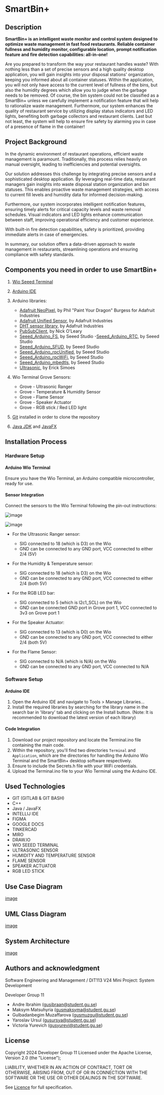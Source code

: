 # SmartBin+

## Description

**SmartBin+ is an intelligent waste monitor and control system designed to optimize waste management in fast food restaurants. Reliable container fullness and humidity monitor, configurable location, prompt notification feature and fire detection capabilities: all-in-one!**

Are you prepared to transform the way your restaurant handles waste? With nothing less than a set of precise sensors and a high quality desktop application, you will gain insights into your disposal stations' organization, keeping you informed about all container statuses. Within the application, you will not only have access to the current level of fullness of the bins, but also the humidity degrees which allow you to judge when the garbage needs to be removed. Of course, the bin system could not be classified as a SmartBin+ unless we carefully implement a notification feature that will help to rationalize waste management. Furthermore, our system enhances the quality of restaurant service by utilizing display status indicators and LED lights, benefiting both garbage collectors and restaurant clients. Last but not least, the system will help to ensure fire safety by alarming you in case of a presence of flame in the container!

## Project Background

In the dynamic environment of restaurant operations, efficient waste management is paramount. Traditionally, this process relies heavily on manual oversight, leading to inefficiencies and potential oversights.

Our solution addresses this challenge by integrating precise sensors and a sophisticated desktop application. By leveraging real-time data, restaurant managers gain insights into waste disposal station organization and bin statuses. This enables proactive waste management strategies, with access to current fill levels and humidity data for informed decision-making.

Furthermore, our system incorporates intelligent notification features, ensuring timely alerts for critical capacity levels and waste removal schedules. Visual indicators and LED lights enhance communication between staff, improving operational efficiency and customer experience.

With built-in fire detection capabilities, safety is prioritized, providing immediate alerts in case of emergencies.

In summary, our solution offers a data-driven approach to waste management in restaurants, streamlining operations and ensuring compliance with safety standards.

## Components you need in order to use SmartBin+

1.  [Wio Seeed Terminal](https://www.seeedstudio.com/Wio-Terminal-p-4509.html)
2.  [Arduino IDE](https://www.arduino.cc/en/software)
3.  Arduino libraries:

    - [Adafruit NeoPixel](https://github.com/adafruit/Adafruit_NeoPixel), by Phil "Paint Your Dragon" Burgess for Adafruit Industries
    - [Adafruit Unified Sensor](https://github.com/adafruit/Adafruit_Sensor), by Adafruit Industries
    - [DHT sensor library](https://github.com/adafruit/DHT-sensor-library), by Adafruit Industries
    - [PubSubClient](https://pubsubclient.knolleary.net/), by Nick O'Leary
    - [Seeed_Arduino_FS](https://github.com/Seeed-Studio/Seeed_Arduino_FS), by Seeed Studio -[Seeed_Arduino_RTC](https://github.com/Seeed-Studio/Seeed_Arduino_RTC), by Seeed Studio
    - [Seeed_Arduino_SFUD](https://github.com/Seeed-Studio/Seeed_Arduino_SFUD), by Seeed Studio
    - [Seeed_Arduino_rpcUnified](https://github.com/Seeed-Studio/Seeed_Arduino_rpcUnified), by Seeed Studio
    - [Seeed_Arduino_rpcWiFi](https://github.com/Seeed-Studio/Seeed_Arduino_rpcWiFi), by Seeed Studio
    - [Seeed_Arduino_mbedtls](https://github.com/Seeed-Studio/Seeed_Arduino_mbedtls), by Seeed Studio
    - [Ultrasonic](https://github.com/ErickSimoes/Ultrasonic), by Erick Simoes

4.  Wio Terminal Grove Sensors:

    - Grove - Ultrasonic Ranger
    - Grove - Temperature & Humidity Sensor
    - Grove - Flame Sensor
    - Grove - Speaker Actuator
    - Grove - RGB stick / Red LED light

5.  [Git](https://git-scm.com/downloads) installed in order to clone the repository

6.  [Java JDK](https://www.oracle.com/se/java/technologies/downloads/) and [JavaFX](https://openjfx.io/openjfx-docs/#install-java)

## Installation Process

### Hardware Setup

#### Arduino Wio Terminal

Ensure you have the Wio Terminal, an Arduino compatible microcontroller, ready for use.

#### Sensor Integration

Connect the sensors to the Wio Terminal following the pin-out instructions:

![image](Resources/WT-GROVE.jpeg)

![image](https://i.imgur.com/UyqEIch.jpeg)

- For the Ultrasonic Ranger sensor:

  - SIG connected to 18 (which is D3) on the Wio
  - GND can be connected to any GND port, VCC connected to either 2/4 (5V)

- For the Humidity & Temperature sensor:

  - SIG connected to 18 (which is D3) on the Wio
  - GND can be connected to any GND port, VCC connected to either 2/4 (both 5V)

- For the RGB LED bar:

  - SIG connected to 5 (which is l2c1_SCL) on the Wio
  - GND can be connected GND port in Grove port 1, VCC connected to 3v3 on Grove port 1

- For the Speaker Actuator:

  - SIG connected to 13 (which is D0) on the Wio
  - GND can be connected to any GND port, VCC connected to either 2/4 (both 5V)

- For the Flame Sensor:

  - SIG connected to N/A (which is N/A) on the Wio
  - GND can be connected to any GND port, VCC connected to N/A

### Software Setup

#### Arduino IDE

1. Open the Arduino IDE and navigate to Tools > Manage Libraries...
2. Install the required libraries by searching for the library name in the search bar in 'library' tab and clicking on the Install button.
   (Note: It is recommended to download the latest version of each library)

#### Code Integration

1. Download our project repository and locate the Terminal.ino file containing the main code.
2. Within the repository, you'll find two directories `Terminal` and `Application`, which are the directories for handling the Arduino Wio Terminal and the SmartBin+ desktop software respectively.
3. Ensure to include the Secrets.h file with your WiFi credentials.
4. Upload the Terminal.ino file to your Wio Terminal using the Arduino IDE.

## Used Technologies

- GIT (GITLAB & GIT BASH)
- C++
- Java / JavaFX
- INTELLIJ IDE
- FIGMA
- GOOGLE DOCS
- TINKERCAD
- MIRO
- DRAW.IO
- WIO SEEED TERMINAL
- ULTRASONIC SENSOR
- HUMIDITY AND TEMPERATURE SENSOR
- FLAME SENSOR
- SPEAKER ACTUATOR
- RGB LED STICK

## Use Case Diagram

[image](https://i.imgur.com/dJcSJtG.png)

## UML Class Diagram

[image](https://i.imgur.com/0YZCzjA.jpeg)

## System Architecture

[image](https://i.imgur.com/zLaVihX.jpeg)

## Authors and acknowledgment

Software Engineering and Management / DIT113 V24 Mini Project: System Development

Developer Group 11

- Andre Ibrahim (gusibraan@student.gu.se)
- Maksym Matsuhyria (gusmaksyma@student.gu.se)
- Gulbadanbegim Muzaffarova (gusmuzgu@student.gu.se)
- Yaroslav Ursul (gusursya@student.gu.se)
- Victoria Yurevich (gusyurevi@student.gu.se)

## License

Copyright 2024 Developer Group 11
Licensed under the Apache License, Version 2.0 (the "License");

LIABILITY, WHETHER IN AN ACTION OF CONTRACT, TORT OR OTHERWISE, ARISING FROM,
OUT OF OR IN CONNECTION WITH THE SOFTWARE OR THE USE OR OTHER DEALINGS IN THE
SOFTWARE.

See [Licence](https://git.chalmers.se/courses/dit113/2024/group-11/smartbin/-/blob/main/License.md?ref_type=heads) for full specification.
